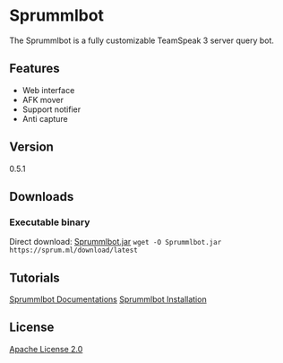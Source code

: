 # Sprummlbot
The Sprummlbot is a fully customizable TeamSpeak 3 server query bot.

## Features
 - Web interface
 - AFK mover
 - Support notifier
 - Anti capture
 
## Version
0.5.1

## Downloads

### Executable binary
Direct download: [Sprummlbot.jar](https://sprum.ml/download/latest)
`wget -O Sprummlbot.jar https://sprum.ml/download/latest`

## Tutorials
[Sprummlbot Documentations](https://sprum.ml/doc)
[Sprummlbot Installation](https://sprum.ml/forum/thread.php?id=1)

## License
[Apache License 2.0](LICENSE)
